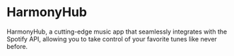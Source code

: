 # HarmonyHub
 HarmonyHub, a cutting-edge music app that seamlessly integrates with the Spotify API, allowing you to take control of your favorite tunes like never before.

